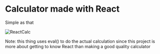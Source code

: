 # Calculator made with React

Simple as that

![ReactCalc](https://user-images.githubusercontent.com/84699546/133620858-1d7ebf00-9faf-4f50-9347-27abfeaeca20.gif)

Note: this thing uses eval() to do the actual calculation since this project is more about getting to know React than making a good quality calculator

